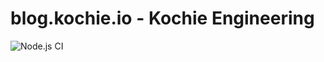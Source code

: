 # blog.kochie.io - Kochie Engineering
![Node.js CI](https://github.com/kochie/blog.kochie.io/workflows/Node.js%20CI/badge.svg)
